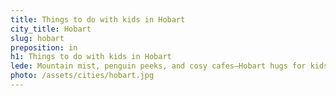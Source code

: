 ```yaml
---
title: Things to do with kids in Hobart
city_title: Hobart
slug: hobart
preposition: in
h1: Things to do with kids in Hobart
lede: Mountain mist, penguin peeks, and cosy cafes—Hobart hugs for kids.
photo: /assets/cities/hobart.jpg
---
```



